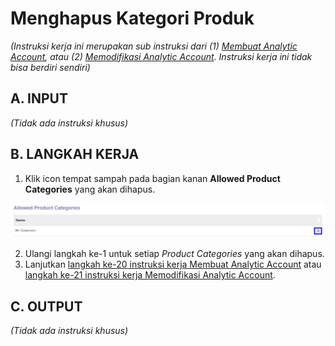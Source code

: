 # Menghapus Kategori Produk

*(Instruksi kerja ini merupakan sub instruksi dari (1) [Membuat Analytic Account](./membuat.md), atau (2) [Memodifikasi Analytic Account](./memodifikasi.md). Instruksi kerja ini tidak bisa berdiri sendiri)*

## A. INPUT

*(Tidak ada instruksi khusus)*

## B. LANGKAH KERJA

1. Klik icon tempat sampah pada bagian kanan **Allowed Product Categories** yang akan dihapus.

![](../../../img/analytic-account/icon-hapus-item-kategori-produk.png)

2. Ulangi langkah ke-1 untuk setiap *Product Categories* yang akan dihapus.
3. Lanjutkan [langkah ke-20 instruksi kerja Membuat Analytic Account](./membuat.md#l20) atau [langkah ke-21 instruksi kerja Memodifikasi Analytic Account](./memodifikasi.md#l21).

## C. OUTPUT

*(Tidak ada instruksi khusus)*
